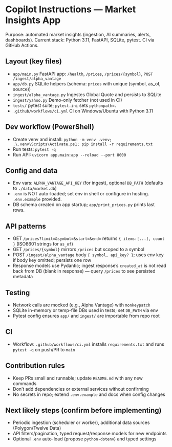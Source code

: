 # Copilot Instructions — Market Insights App

Purpose: automated market insights (ingestion, AI summaries, alerts, dashboards).
Current stack: Python 3.11, FastAPI, SQLite, pytest. CI via GitHub Actions.

## Layout (key files)
- `app/main.py` FastAPI app: `/health`, `/prices`, `/prices/{symbol}`, `POST /ingest/alpha_vantage`
- `app/db.py` SQLite helpers (schema: `prices` with unique (symbol, as_of, source))
- `ingest/alpha_vantage.py` Ingestes Global Quote and persists to SQLite
- `ingest/yahoo.py` Demo-only fetcher (not used in CI)
- `tests/` pytest suite; `pytest.ini` sets `pythonpath=.`
- `.github/workflows/ci.yml` CI on Windows/Ubuntu with Python 3.11

## Dev workflow (PowerShell)
- Create venv and install: `python -m venv .venv; .\.venv\Scripts\Activate.ps1; pip install -r requirements.txt`
- Run tests: `pytest -q`
- Run API: `uvicorn app.main:app --reload --port 8000`

## Config and data
- Env vars: `ALPHA_VANTAGE_API_KEY` (for ingest), optional `DB_PATH` (defaults to `./data/market.db`)
- `.env` is NOT auto-loaded; set env in shell or configure in hosting. `.env.example` provided.
- DB schema created on app startup; `app/print_prices.py` prints last rows.

## API patterns
- GET `/prices?limit=&symbol=&start=&end=` returns `{ items:[...], count }` (ISO8601 strings for `as_of`)
- GET `/prices/{symbol}` mirrors `/prices` but scoped to a symbol
- POST `/ingest/alpha_vantage` body `{ symbol, api_key? }`; uses env key if body key omitted; persists one row
- Response models use Pydantic; ingest response’s `created_at` is not read back from DB (blank in response) — query `/prices` to see persisted metadata

## Testing
- Network calls are mocked (e.g., Alpha Vantage) with `monkeypatch`
- SQLite in-memory or temp-file DBs used in tests; set `DB_PATH` via env
- Pytest config ensures `app/` and `ingest/` are importable from repo root

## CI
- Workflow: `.github/workflows/ci.yml` installs `requirements.txt` and runs `pytest -q` on push/PR to `main`

## Contribution rules
- Keep PRs small and runnable; update `README.md` with any new commands
- Don’t add dependencies or external services without confirming
- No secrets in repo; extend `.env.example` and docs when config changes

## Next likely steps (confirm before implementing)
- Periodic ingestion (scheduler or worker), additional data sources (Polygon/Twelve Data)
- API filters/pagination, typed request/response models for new endpoints
- Optional `.env` auto-load (propose `python-dotenv`) and typed settings